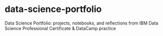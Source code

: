 # data-science-portfolio
Data Science Portfolio: projects, notebooks, and reflections from IBM Data Science Professional Certificate &amp; DataCamp practice
